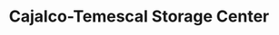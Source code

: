 ---
title: "Cajalco-Temescal Storage Center"
url: /corona/cajalco-temescal-storage-center/
shop: storage rental
---